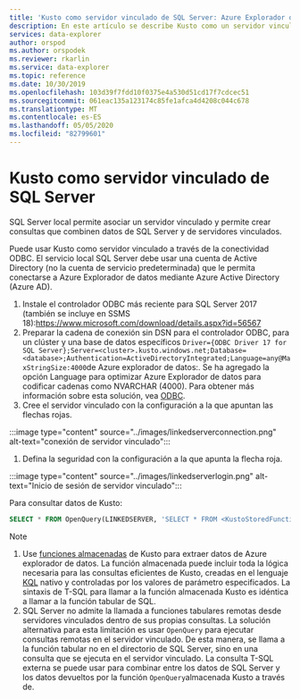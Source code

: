 ```yaml
---
title: 'Kusto como servidor vinculado de SQL Server: Azure Explorador de datos'
description: En este artículo se describe Kusto como un servidor vinculado de SQL Server en Azure Explorador de datos.
services: data-explorer
author: orspod
ms.author: orspodek
ms.reviewer: rkarlin
ms.service: data-explorer
ms.topic: reference
ms.date: 10/30/2019
ms.openlocfilehash: 103d39f7fdd10f0375e4a530d51cd17f7cdcec51
ms.sourcegitcommit: 061eac135a123174c85fe1afca4d4208c044c678
ms.translationtype: MT
ms.contentlocale: es-ES
ms.lasthandoff: 05/05/2020
ms.locfileid: "82799601"
---
```

# <a name="kusto-as-a-linked-server-from-the-sql-server"></a>Kusto como servidor vinculado de SQL Server

SQL Server local permite asociar un servidor vinculado y permite crear consultas que combinen datos de SQL Server y de servidores vinculados.

Puede usar Kusto como servidor vinculado a través de la conectividad ODBC.
El servicio local SQL Server debe usar una cuenta de Active Directory (no la cuenta de servicio predeterminada) que le permita conectarse a Azure Explorador de datos mediante Azure Active Directory (Azure AD).

1. Instale el controlador ODBC más reciente para SQL Server 2017 (también se incluye en SSMS 18):https://www.microsoft.com/download/details.aspx?id=56567
1. Preparar la cadena de conexión sin DSN para el controlador ODBC, para un clúster y una base de datos específicos `Driver={ODBC Driver 17 for SQL Server};Server=<cluster>.kusto.windows.net;Database=<database>;Authentication=ActiveDirectoryIntegrated;Language=any@MaxStringSize:4000`de Azure explorador de datos:. Se ha agregado la opción Language para optimizar Azure Explorador de datos para codificar cadenas como NVARCHAR (4000). Para obtener más información sobre esta solución, vea [ODBC](./clients.md#odbc).
1. Cree el servidor vinculado con la configuración a la que apuntan las flechas rojas.

:::image type="content" source="../images/linkedserverconnection.png" alt-text="conexión de servidor vinculado":::

1. Defina la seguridad con la configuración a la que apunta la flecha roja. 

:::image type="content" source="../images/linkedserverlogin.png" alt-text="Inicio de sesión de servidor vinculado":::

Para consultar datos de Kusto:

```sql
SELECT * FROM OpenQuery(LINKEDSERVER, 'SELECT * FROM <KustoStoredFunction>[(<Parameters>)]')
```

> [!NOTE]
> 1. Use [funciones almacenadas](../../query/schema-entities/stored-functions.md) de Kusto para extraer datos de Azure explorador de datos. La función almacenada puede incluir toda la lógica necesaria para las consultas eficientes de Kusto, creadas en el lenguaje [KQL](../../query/index.md) nativo y controladas por los valores de parámetro especificados. La sintaxis de T-SQL para llamar a la función almacenada Kusto es idéntica a llamar a la función tabular de SQL.
> 1. SQL Server no admite la llamada a funciones tabulares remotas desde servidores vinculados dentro de sus propias consultas. La solución alternativa para esta limitación es usar `OpenQuery` para ejecutar consultas remotas en el servidor vinculado. De esta manera, se llama a la función tabular no en el directorio de SQL Server, sino en una consulta que se ejecuta en el servidor vinculado. La consulta T-SQL externa se puede usar para combinar entre los datos de SQL Server y los datos devueltos por la función `OpenQuery`almacenada Kusto a través de.
